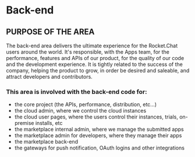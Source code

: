 # Back-end

## PURPOSE OF THE AREA

The back-end area delivers the ultimate experience for the Rocket.Chat users around the world. It's responsible, with the Apps team, for the performance, features and APIs of our product, for the quality of our code and the development experience. It is tightly related to the success of the company, helping the product to grow, in order be desired and saleable, and attract developers and contributors.

### This area is involved with the back-end code for:

* the core project \(the APIs, performance, distribution, etc...\)
* the cloud admin, where we control the cloud instances
* the cloud user pages, where the users control their instances, trials, on-premise installs, etc
* the marketplace internal admin, where we manage the submitted apps
* the marketplace admin for developers, where they manage their apps
* the marketplace back-end
* the gateways for push notification, OAuth logins and other integrations

